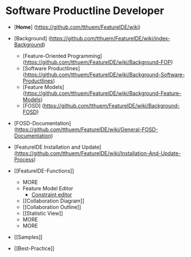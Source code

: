 # Software Productline Developer

* [**Home**] (https://github.com/tthuem/FeatureIDE/wiki)

* [Background] (https://github.com/tthuem/FeatureIDE/wiki/index-Background)
	* [Feature-Oriented Programming] (https://github.com/tthuem/FeatureIDE/wiki/Background-FOP)
	* [Software Productlines] (https://github.com/tthuem/FeatureIDE/wiki/Background-Software-Productlines)
	* [Feature Models] (https://github.com/tthuem/FeatureIDE/wiki/Background-Feature-Models)
	* [FOSD] (https://github.com/tthuem/FeatureIDE/wiki/Background-FOSD)
* [FOSD-Documentation] (https://github.com/tthuem/FeatureIDE/wiki/General-FOSD-Documentation)
* [FeatureIDE Installation and Update] (https://github.com/tthuem/FeatureIDE/wiki/Installation-And-Update-Process)
* [[FeatureIDE-Functions]]
	* MORE
	* Feature Model Editor
	  * [Constraint editor](https://github.com/tthuem/FeatureIDE/wiki/Constraint-Editing-and-the-Constraint-Dialog)
	* [[Collaboration Diagram]]
	* [[Collaboration Outline]]
	* [[Statistic View]]
	* MORE
	* MORE

* [[Samples]]

* [[Best-Practice]]
